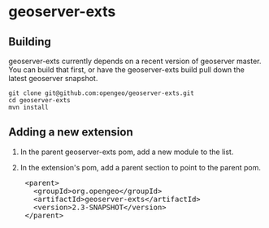 geoserver-exts
==============

Building
--------

geoserver-exts currently depends on a recent version of geoserver master. You can build that first, or have the geoserver-exts build pull down the latest geoserver snapshot.

    git clone git@github.com:opengeo/geoserver-exts.git
    cd geoserver-exts
    mvn install

Adding a new extension
----------------------

1. In the parent geoserver-exts pom, add a new module to the list.
1. In the extension's pom, add a parent section to point to the parent pom.

    <pre>
    &lt;parent&gt;
      &lt;groupId&gt;org.opengeo&lt;/groupId&gt;
      &lt;artifactId&gt;geoserver-exts&lt;/artifactId&gt;
      &lt;version&gt;2.3-SNAPSHOT&lt;/version&gt;
    &lt;/parent&gt;
    </pre>
